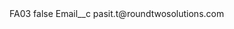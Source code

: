 <?xml version="1.0" encoding="UTF-8"?>
<CustomMetadata xmlns="http://soap.sforce.com/2006/04/metadata" xmlns:xsi="http://www.w3.org/2001/XMLSchema-instance" xmlns:xsd="http://www.w3.org/2001/XMLSchema">
    <label>FA03</label>
    <protected>false</protected>
    <values>
        <field>Email__c</field>
        <value xsi:type="xsd:string">pasit.t@roundtwosolutions.com</value>
    </values>
</CustomMetadata>
